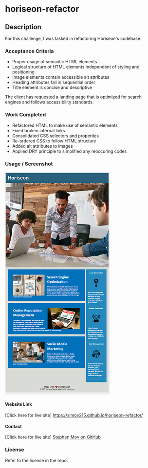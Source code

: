 # horiseon-refactor

## Description

For this challenge, I was tasked in refactoring Horiseon's codebase.

### Acceptance Criteria

* Proper usage of semantic HTML elements
* Logical structure of HTML elements independent of styling and positioning
* Image elements contain accessible alt attributes
* Heading attributes fall in sequential order
* Title element is concise and descriptive

The client has requested a landing page that is optimized for search engines and follows accessibility standards.

### Work Completed

* Refactored HTML to make use of semantic elements
* Fixed broken internal links
* Consolidated CSS selectors and properties
* Re-ordered CSS to follow HTML structure
* Added alt attributes to images
* Applied DRY principle to simplified any reoccuring codes

### Usage / Screenshot

![screenshot](./assests/image/horiseon-refactor-screenshot.png)

#### Website Link
[Click here for live site]
https://slmov215.github.io/horiseon-refactor/

#### Contact
[Click here for live site]
[Stephen Mov on GitHub](https://github.com/slmov215)

### License

Refer to the license in the repo.